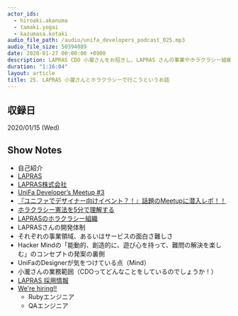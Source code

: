 ```yaml
---
actor_ids:
  - hiroaki.akanuma
  - tamaki.yogai
  - kazumasa.kotaki
audio_file_path: /audio/unifa_developers_podcast_025.mp3
audio_file_size: 50394089
date: 2020-01-27 00:00:00 +0900
description: LAPRAS CDO 小瀧さんをお招きし、LAPRAS さんの事業やホラクラシー組織などについて話しました。
duration: "1:16:04"
layout: article
title: 25. LAPRAS 小瀧さんとホラクラシーで行こうというお話
---
```


## 収録日

2020/01/15 (Wed)

## Show Notes

- 自己紹介
- [LAPRAS](https://lapras.com/)
- [LAPRAS株式会社](https://corp.lapras.com/)
- [UniFa Developer’s Meetup #3](https://unifa.connpass.com/event/150393/)
- [『ユニファでデザイナー向けイベント？！』話題のMeetupに潜入レポ！！](https://tech.unifa-e.com/entry/2019/11/26/101600)
- [ホラクラシー憲法を5分で理解する](https://medium.com/@hirokishimada_80077/%E3%83%9B%E3%83%A9%E3%82%AF%E3%83%A9%E3%82%B7%E3%83%BC%E6%86%B2%E6%B3%95%E3%82%925%E5%88%86%E3%81%A7%E7%90%86%E8%A7%A3%E3%81%99%E3%82%8B-669238b749fe)
- [LAPRASのホラクラシー組織](https://app.holaspirit.com/public/lapras)
- LAPRASさんの開発体制
- それぞれの事業領域、あるいはサービスの面白さ難しさ
- Hacker Mindの「能動的、創造的に、遊び心を持って、難問の解決を楽しむ」のコンセプトの発案の裏側
- UniFaのDesignerが気をつけている点（Mind）
- 小瀧さんの業務範囲（CDOってどんなことをしているのでしょうか！）
- [LAPRAS 採用情報](https://corp.lapras.com/recruit)
- [We're hiring!!](https://recruit.jobcan.jp/unifa-e/list)
  - Rubyエンジニア
  - QAエンジニア
